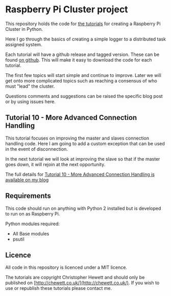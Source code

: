 Raspberry Pi Cluster project
============================

This repository holds the code for [the tutorials](https://chewett.co.uk/blog/category/raspberry-pi-cluster/) for creating a Raspberry Pi Cluster in Python.

Here I go through the basics of creating a simple logger to a distributed task assigned system.

Each tutorial will have a github release and tagged version. These can be found
[on github](https://github.com/chewett/RaspberryPiCluster/releases).
This will make it easy to download the code for each tutorial.

The first few topics will start simple and continue to improve.
Later we will get onto more complicated topics such as reaching a consensus of who must "lead" the cluster.

Questions comments and suggestions can be raised the specific blog post or by using issues here.

## Tutorial 10 - More Advanced Connection Handling

This tutorial focuses on improving the master and slaves connection
handling code. Here I am going to add a custom exception that can
be used in the event of disconnection.

In the next tutorial we will look at improving the slave so that if
the master goes down, it will rejoin at the next opportunity.

The full details for
[Tutorial 10 - More Advanced Connection Handling is available on my blog](
https://chewett.co.uk/blog/1913/raspberry-pi-cluster-node-10-more-advanced-connection-handling/
)

## Requirements

This code should run on anything with Python 2 installed but is developed
to run on as Raspberry Pi.

Python modules required:
* All Base modules
* psutil

## Licence

All code in this repository is licenced under a MIT licence.

The tutorials are copyright Christopher Hewett and should only be 
published on [http://chewett.co.uk/](http://chewett.co.uk/).
If you wish to use or republish these tutorials please contact me.

